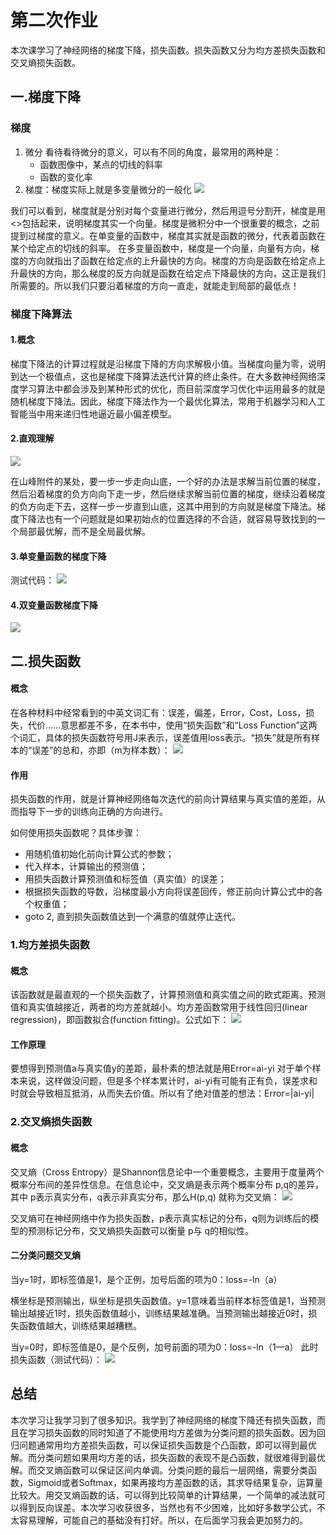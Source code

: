 # 第二次作业
本次课学习了神经网络的梯度下降，损失函数。损失函数又分为均方差损失函数和交叉熵损失函数。
## 一.梯度下降
### 梯度
1. 微分
   看待看待微分的意义，可以有不同的角度，最常用的两种是：
   - 函数图像中，某点的切线的斜率
   - 函数的变化率
2. 梯度：梯度实际上就是多变量微分的一般化
![](media\4.png)

  我们可以看到，梯度就是分别对每个变量进行微分，然后用逗号分割开，梯度是用<>包括起来，说明梯度其实一个向量。梯度是微积分中一个很重要的概念，之前提到过梯度的意义。在单变量的函数中，梯度其实就是函数的微分，代表着函数在某个给定点的切线的斜率。
  在多变量函数中，梯度是一个向量，向量有方向，梯度的方向就指出了函数在给定点的上升最快的方向。梯度的方向是函数在给定点上升最快的方向，那么梯度的反方向就是函数在给定点下降最快的方向，这正是我们所需要的。所以我们只要沿着梯度的方向一直走，就能走到局部的最低点！
### 梯度下降算法
#### 1.概念
梯度下降法的计算过程就是沿梯度下降的方向求解极小值。当梯度向量为零，说明到达一个极值点，这也是梯度下降算法迭代计算的终止条件。在大多数神经网络深度学习算法中都会涉及到某种形式的优化，而目前深度学习优化中运用最多的就是随机梯度下降法。因此，梯度下降法作为一个最优化算法，常用于机器学习和人工智能当中用来递归性地逼近最小偏差模型。
#### 2.直观理解
![](media\5.png)

在山峰附件的某处，要一步一步走向山底，一个好的办法是求解当前位置的梯度，然后沿着梯度的负方向向下走一步，然后继续求解当前位置的梯度，继续沿着梯度的负方向走下去，这样一步一步直到山底，这其中用到的方向就是梯度下降法。梯度下降法也有一个问题就是如果初始点的位置选择的不合适，就容易导致找到的一个局部最优解，而不是全局最优解。
#### 3.单变量函数的梯度下降
测试代码：
![](media\6.png)
#### 4.双变量函数梯度下降
![](media\7.png)
## 二.损失函数
#### 概念
在各种材料中经常看到的中英文词汇有：误差，偏差，Error，Cost，Loss，损失，代价......意思都差不多，在本书中，使用“损失函数”和“Loss Function”这两个词汇，具体的损失函数符号用J来表示，误差值用loss表示。“损失”就是所有样本的“误差”的总和，亦即（m为样本数）：
![](media\8.png)
#### 作用
损失函数的作用，就是计算神经网络每次迭代的前向计算结果与真实值的差距，从而指导下一步的训练向正确的方向进行。

如何使用损失函数呢？具体步骤：
- 用随机值初始化前向计算公式的参数；
- 代入样本，计算输出的预测值；
- 用损失函数计算预测值和标签值（真实值）的误差；
- 根据损失函数的导数，沿梯度最小方向将误差回传，修正前向计算公式中的各个权重值；
- goto 2, 直到损失函数值达到一个满意的值就停止迭代。

### 1.均方差损失函数
#### 概念
该函数就是最直观的一个损失函数了，计算预测值和真实值之间的欧式距离。预测值和真实值越接近，两者的均方差就越小。均方差函数常用于线性回归(linear regression)，即函数拟合(function fitting)。公式如下：
![](media\9.png)
#### 工作原理
要想得到预测值a与真实值y的差距，最朴素的想法就是用Error=ai-yi
对于单个样本来说，这样做没问题，但是多个样本累计时，ai-yi有可能有正有负，误差求和时就会导致相互抵消，从而失去价值。所以有了绝对值差的想法：Error=|ai-yi|
### 2.交叉熵损失函数
#### 概念
交叉熵（Cross Entropy）是Shannon信息论中一个重要概念，主要用于度量两个概率分布间的差异性信息。在信息论中，交叉熵是表示两个概率分布 p,q的差异，其中 p表示真实分布，q表示非真实分布，那么H(p,q)
就称为交叉熵：
![](media\10.png)

交叉熵可在神经网络中作为损失函数，p表示真实标记的分布，q则为训练后的模型的预测标记分布，交叉熵损失函数可以衡量 p与 q的相似性。
#### 二分类问题交叉熵
当y=1时，即标签值是1，是个正例，加号后面的项为0：loss=-ln（a）

横坐标是预测输出，纵坐标是损失函数值。y=1意味着当前样本标签值是1，当预测输出越接近1时，损失函数值越小，训练结果越准确。当预测输出越接近0时，损失函数值越大，训练结果越糟糕。

当y=0时，即标签值是0，是个反例，加号前面的项为0：loss=-ln（1—a）
此时损失函数（测试代码）：
![](media\11.JPG)
## 总结
本次学习让我学习到了很多知识。我学到了神经网络的梯度下降还有损失函数，而且在学习损失函数的同时知道了不能使用均方差做为分类问题的损失函数。因为回归问题通常用均方差损失函数，可以保证损失函数是个凸函数，即可以得到最优解。而分类问题如果用均方差的话，损失函数的表现不是凸函数，就很难得到最优解。而交叉熵函数可以保证区间内单调。分类问题的最后一层网络，需要分类函数，Sigmoid或者Softmax，如果再接均方差函数的话，其求导结果复杂，运算量比较大。用交叉熵函数的话，可以得到比较简单的计算结果，一个简单的减法就可以得到反向误差。本次学习收获很多，当然也有不少困难，比如好多数学公式，不太容易理解，可能自己的基础没有打好。所以，在后面学习我会更加努力的。


   



